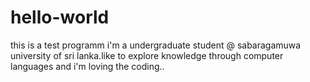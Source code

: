 # hello-world
this is a test programm
i'm a undergraduate student @ sabaragamuwa university of sri lanka.like to explore knowledge through computer languages and i'm loving the coding..
